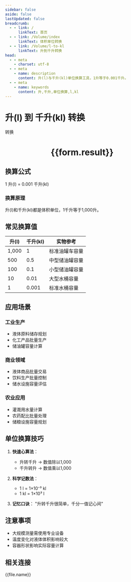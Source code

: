 ```yaml
---
sidebar: false
aside: false
lastUpdated: false
breadcrumb:
  - - link: /
      linkText: 首页
  - - link: /Volume/index
      linkText: 体积单位转换
  - - link: /Volume/l-to-kl
      linkText: 升到千升转换
head:
  - - meta
    - charset: utf-8
  - - meta
    - name: description
      content: 升(l)与千升(kl)单位换算工具，1升等于0.001千升。
  - - meta
    - name: keywords
      content: 升,千升,单位换算,l,kl
---
```


# 升(l) 到 千升(kl) 转换

<script setup>
import { onMounted, reactive, inject ,ref  } from 'vue'
import { NButton,NForm ,NFormItem,NInput,NInputNumber,NSelect,NCard,useMessage ,NGrid ,NGi } from 'naive-ui'
import { defineClientComponent } from 'vitepress'
import { Volume } from '../../files';

const convert = inject('convert')
const formRef = ref(null);
const rules = {
  number:{
    required: true,
    type: 'number',
    trigger: "blur"
  }
}
const form = reactive({
  number:null,
  result:'',
  title:'升(l)到千升(kl)换算'
})

const convertHandler = (e) => {
  e.preventDefault();
  formRef.value?.validate((errors)=>{
    if (!errors) {
      form.result = `${form.number} l = ${convert(form.number).from('l').to('kl')} kl`
    }
  })
}
</script>

<n-form size="large" :model="form" ref='formRef' :rules="rules">
  <n-form-item label="数值" path="number">
    <n-input-number size="large" style="width:100%" :min="0" v-model:value="form.number" placeholder="请输入升数值" />
  </n-form-item>
  <n-form-item>
    <n-button type="primary" style="width:100%" @click="convertHandler">转换</n-button>
  </n-form-item>
</n-form>
<n-card embedded :bordered="false" hoverable>
  <div style="text-align:center">
    <h1>{{form.result}}</h1>
  </div>
</n-card>

## 换算公式
1 升(l) = 0.001 千升(kl)

### 换算原理
升(l)和千升(kl)都是体积单位，1千升等于1,000升。

## 常见换算值
| 升(l) | 千升(kl) | 实物参考                 |
|-------|---------|--------------------------|
| 1,000 | 1       | 标准油罐车容量            |
| 500   | 0.5     | 中型储油罐容量            |
| 100   | 0.1     | 小型储油罐容量            |
| 10    | 0.01    | 大型水桶容量              |
| 1     | 0.001   | 标准水桶容量              |

## 应用场景
### 工业生产
- 液体原料储存规划
- 化工产品批量生产
- 储油罐容量计算

### 商业领域
- 液体商品批量交易
- 饮料生产批量控制
- 储水设施容量评估

### 农业应用
- 灌溉用水量计算
- 农药配比批量处理
- 储粮设施容量规划

## 单位换算技巧
1. **快速心算法**：
   - 升转千升 → 数值除以1,000
   - 千升转升 → 数值乘以1,000

2. **科学记数法**：
   - 1 l = 1×10⁻³ kl
   - 1 kl = 1×10³ l

3. **记忆口诀**：
   "升转千升很简单，千分一值记心间"

## 注意事项
- 大规模测量需使用专业设备
- 温度变化对液体体积影响较大
- 容器形状影响实际容量计算

## 相关连接
<n-grid x-gap="12" :cols="4">
  <n-gi v-for="(file, index) in Volume" :key="index">
    <n-button
      text
      tag="a"
      :href="file.path"
      type="primary"
    >
      {{file.name}}
    </n-button>
  </n-gi>
</n-grid>